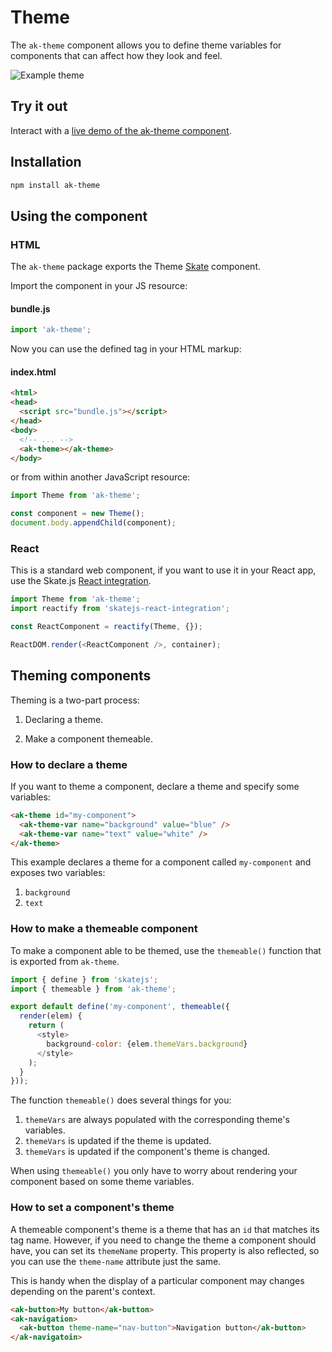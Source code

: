 # Theme

The `ak-theme` component allows you to define theme variables for components that can affect how they look and feel.

![Example theme](https://bytebucket.org/atlassian/atlaskit/raw/@BITBUCKET_COMMIT@/packages/ak-theme/docs/theme.png)

## Try it out

Interact with a [live demo of the ak-theme component](https://aui-cdn.atlassian.com/atlaskit/stories/ak-theme/@VERSION@/).

## Installation

```sh
npm install ak-theme
```

## Using the component

### HTML

The `ak-theme` package exports the Theme [Skate](https://github.com/skatejs/skatejs) component.

Import the component in your JS resource:

#### bundle.js

```javascript
import 'ak-theme';
```

Now you can use the defined tag in your HTML markup:

#### index.html

```html
<html>
<head>
  <script src="bundle.js"></script>
</head>
<body>
  <!-- ... -->
  <ak-theme></ak-theme>
</body>
```

or from within another JavaScript resource:

```js
import Theme from 'ak-theme';

const component = new Theme();
document.body.appendChild(component);
```

### React

This is a standard web component, if you want to use it in your React app, use the Skate.js [React integration](https://github.com/webcomponents/react-integration).

```js
import Theme from 'ak-theme';
import reactify from 'skatejs-react-integration';

const ReactComponent = reactify(Theme, {});

ReactDOM.render(<ReactComponent />, container);
```

## Theming components

Theming is a two-part process: 

1.  Declaring a theme.

2.  Make a component themeable.

### How to declare a theme

If you want to theme a component, declare a theme and specify some variables:

```html
<ak-theme id="my-component">
  <ak-theme-var name="background" value="blue" />
  <ak-theme-var name="text" value="white" />
</ak-theme>
```

This example declares a theme for a component called `my-component` and exposes two variables:

1. `background`
2. `text`

### How to make a themeable component

To make a component able to be themed, use the `themeable()` function that is exported from `ak-theme`.

```js
import { define } from 'skatejs';
import { themeable } from 'ak-theme';

export default define('my-component', themeable({
  render(elem) {
    return (
      <style>
        background-color: {elem.themeVars.background}
      </style>
    );
  }
}));
```

The function `themeable()` does several things for you:

1. `themeVars` are always populated with the corresponding theme's variables.
2. `themeVars` is updated if the theme is updated.
3. `themeVars` is updated if the component's theme is changed.

When using `themeable()` you only have to worry about rendering your component based on some theme variables.

### How to set a component's theme

A themeable component's theme is a theme that has an `id` that matches its tag name. However, if you need to change the theme a component should have, you can set its `themeName` property. This property is also reflected, so you can use the `theme-name` attribute just the same.

This is handy when the display of a particular component may changes depending on the parent's context.

```html
<ak-button>My button</ak-button>
<ak-navigation>
  <ak-button theme-name="nav-button">Navigation button</ak-button>
</ak-navigatoin>
```
